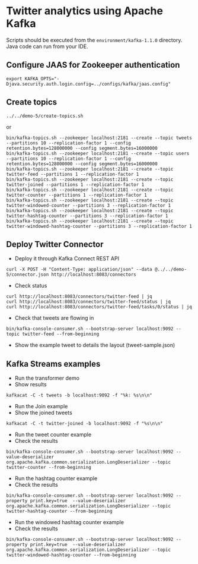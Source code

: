 # Twitter analytics using Apache Kafka

Scripts should be executed from the `environment/kafka-1.1.0` directory. Java code can run from your IDE.

## Configure JAAS for Zookeeper authentication

```
export KAFKA_OPTS="-Djava.security.auth.login.config=../configs/kafka/jaas.config"
```

## Create topics

```
../../demo-5/create-topics.sh
```

or

```
bin/kafka-topics.sh --zookeeper localhost:2181 --create --topic tweets --partitions 10 --replication-factor 1 --config retention.bytes=128000000 --config segment.bytes=16000000
bin/kafka-topics.sh --zookeeper localhost:2181 --create --topic users --partitions 10 --replication-factor 1 --config retention.bytes=128000000 --config segment.bytes=16000000
bin/kafka-topics.sh --zookeeper localhost:2181 --create --topic twitter-feed --partitions 1 --replication-factor 1
bin/kafka-topics.sh --zookeeper localhost:2181 --create --topic twitter-joined --partitions 1 --replication-factor 1
bin/kafka-topics.sh --zookeeper localhost:2181 --create --topic twitter-counter --partitions 1 --replication-factor 1
bin/kafka-topics.sh --zookeeper localhost:2181 --create --topic twitter-windowed-counter --partitions 3 --replication-factor 1
bin/kafka-topics.sh --zookeeper localhost:2181 --create --topic twitter-hashtag-counter --partitions 3 --replication-factor 1
bin/kafka-topics.sh --zookeeper localhost:2181 --create --topic twitter-windowed-hashtag-counter --partitions 3 --replication-factor 1
```

## Deploy Twitter Connector

* Deploy it through Kafka Connect REST API

```
curl -X POST -H "Content-Type: application/json" --data @../../demo-5/connector.json http://localhost:8083/connectors
```

* Check status

```
curl http://localhost:8083/connectors/twitter-feed | jq
curl http://localhost:8083/connectors/twitter-feed/status | jq
curl http://localhost:8083/connectors/twitter-feed/tasks/0/status | jq
```

* Check that tweets are flowing in

```
bin/kafka-console-consumer.sh --bootstrap-server localhost:9092 --topic twitter-feed --from-beginning
```

* Show the example tweet to details the layout (tweet-sample.json)

## Kafka Streams examples

* Run the transformer demo
* Show results

```
kafkacat -C -t tweets -b localhost:9092 -f "%k: %s\n\n"
```

* Run the Join example
* Show the joined tweets

```
kafkacat -C -t twitter-joined -b localhost:9092 -f "%s\n\n"
```

* Run the tweet counter example
* Check the results
 
```
bin/kafka-console-consumer.sh --bootstrap-server localhost:9092 --value-deserializer org.apache.kafka.common.serialization.LongDeserializer --topic twitter-counter --from-beginning
```

* Run the hashtag counter example
* Check the results
 
```
bin/kafka-console-consumer.sh --bootstrap-server localhost:9092 --property print.key=true  --value-deserializer org.apache.kafka.common.serialization.LongDeserializer --topic twitter-hashtag-counter --from-beginning
```

* Run the windowed hashtag counter example
* Check the results

```
bin/kafka-console-consumer.sh --bootstrap-server localhost:9092 --property print.key=true  --value-deserializer org.apache.kafka.common.serialization.LongDeserializer --topic twitter-windowed-hashtag-counter --from-beginning
```
